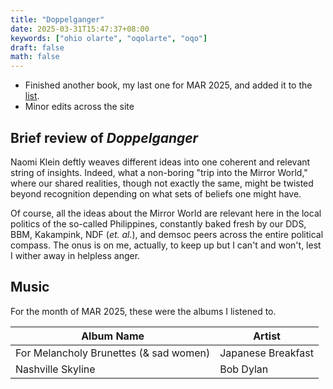 ```yaml
---
title: "Doppelganger"
date: 2025-03-31T15:47:37+08:00
keywords: ["ohio olarte", "oqolarte", "oqo"]
draft: false
math: false
---
```


- Finished another book, my last one for MAR 2025, and added it to the
  [list](/books).
- Minor edits across the site

## Brief review of *Doppelganger*

Naomi Klein deftly weaves different ideas into one coherent and relevant
string of insights. Indeed, what a non-boring "trip into the Mirror
World," where our shared realities, though not exactly the same, might
be twisted beyond recognition depending on what sets of beliefs one
might have.

Of course, all the ideas about the Mirror World are relevant here in the
local politics of the so-called Philippines, constantly baked fresh by
our DDS, BBM, Kakampink, NDF (*et. al.*), and demsoc peers across the
entire political compass. The onus is on me, actually, to keep up but I
can't and won't, lest I wither away in helpless anger.

## Music

For the month of MAR 2025, these were the albums I listened to.

| Album Name                             | Artist             |
|----------------------------------------|--------------------|
| For Melancholy Brunettes (& sad women) | Japanese Breakfast |
| Nashville Skyline                      | Bob Dylan          |
